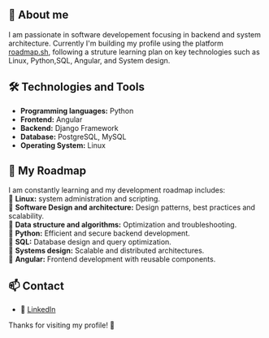 ## 🚀 About me
I am passionate in software developement  focusing in backend and system architecture. Currently I'm building my profile using the platform [roadmap.sh](https://roadmap.sh), following a struture learning plan on key technologies such as Linux, Python,SQL, Angular, and System design.

## 🛠️ Technologies and Tools
- **Programming languages:** Python
- **Frontend:** Angular
- **Backend:** Django Framework
- **Database:** PostgreSQL, MySQL
- **Operating System:** Linux

## 📌 My Roadmap
I am constantly learning and my development roadmap includes:  
🔹 **Linux:** system administration and scripting.  
🔹 **Software Design and architecture:** Design patterns, best practices and scalability.  
🔹 **Data structure and algorithms:** Optimization and troubleshooting.  
🔹 **Python:** Efficient and secure backend development.  
🔹 **SQL:** Database design and query optimization.  
🔹 **Systems design:** Scalable and distributed architectures.  
🔹 **Angular:** Frontend development with reusable components.  

## 📫 Contact
- 💼 [LinkedIn](http://linkedin.com/in/jaime-francisco-meneses-castillo-3382b9260)

Thanks for visiting my profile! 🚀
